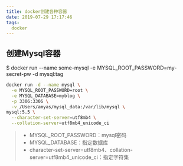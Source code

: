 ```yaml
---
title: docker创建各种容器
date: 2019-07-29 17:17:46
tags:
  docker
---
```


## 创建Mysql容器
$ docker run --name some-mysql -e MYSQL_ROOT_PASSWORD=my-secret-pw -d mysql:tag 

``` bash
docker run -d --name mysql \
  -e MYSQL_ROOT_PASSWORD=root \
  -e MYSQL_DATABASE=myblog \
  -p 3306:3306 \
  -v /Users/amyas/mysql_data:/var/lib/mysql \
mysql:5.5 \
  --character-set-server=utf8mb4 \
  --collation-server=utf8mb4_unicode_ci
```
> * MYSQL_ROOT_PASSWORD：mysql密码
> * MYSQL_DATABASE：指定数据库
> * character-set-server=utf8mb4、collation-server=utf8mb4_unicode_ci：指定字符集